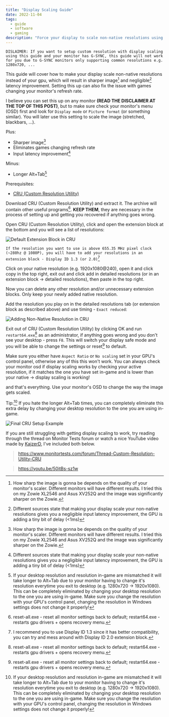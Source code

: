 ```yaml
---
title: "Display Scaling Guide"
date: 2022-11-04
tags: 
  - guide
  - software
  - gaming
description: "Force your display to scale non-native resolutions using CRU (Custom Resolution Utility)."
---
```

`DISLAIMER: If you want to setup custom resolution with display scaling using this guide and your monitor has G-SYNC, this guide will not work for you due to G-SYNC monitors only supporting common resolutions e.g. 1280x720, ...`

This guide will cover how to make your display scale non-native resolutions instead of your gpu, which will result in sharper image[^3] and negligible[^1] latency improvement. Setting this up can also fix the issue with games changing your monitor's refresh rate.

I believe you can set this up on any monitor **(READ THE DISCLAIMER AT THE TOP OF THIS POST)**, but to make sure check your monitor's menu (OSD) first and look for `Display mode` or `Picture format` (or something similar). You will later use this setting to scale the image (stretched, blackbars, ...).

Plus:
- Sharper image[^3]
- Eliminates games changing refresh rate
- Input latency improvement[^1]

Minus:
- Longer Alt+Tab[^2]

Prerequisites:
- [CRU (Custom Resolution Utility)](https://www.monitortests.com/forum/Thread-Custom-Resolution-Utility-CRU)

Download CRU (Custom Resolution Utility) and extract it. The archive will contain other useful programs[^4]. **KEEP THEM**, they are necessary in the process of setting up and getting you recovered if anything goes wrong.

Open CRU (Custom Resolution Utility), click and open the extension block at the bottom and you will see a list of resolutions: 

![Default Extension Block in CRU](/img/CRU_2jXjoOW4pJ.png)


`If the resolution you want to use is above 655.35 MHz pixel clock (~280hz @ 1080P), you will have to add your resolutions in an extension block - Display ID 1.3 (or 2.0)`[^5]

Click on your native resolution (e.g. 1920x1080@240), open it and click copy in the top right, exit out and click add in detailed resolutions (or in an extension block -> detailed resolutions), then paste in the top right.

Now you can delete any other resolution and/or unnecessary extension blocks. Only keep your newly added native resolution.

Add the resolution you play on in the detailed resolutions tab (or extension block as described above) and use timing - `Exact reduced`:

![Adding Non-Native Resolution in CRU](/img/CRU_xkrhtsmLgl.png)

Exit out of CRU (Custom Resolution Utility) by clicking OK and run `restart64.exe`[^4] as an administrator, if anything goes wrong and you don't see your desktop - press `F8`. This will switch your display safe mode and you will be able to change the settings or reset[^4] to default.

Make sure you either have `Aspect Ratio` or `No scaling` set in your GPU's control panel, otherwise any of this this won't work. You can always check your monitor osd if display scaling works by checking your active resolution, if it matches the one you have set in-game and is lower than your native -> display scaling is working!

and that's everything. Use your monitor's OSD to change the way the image gets scaled.

Tip:[^2] If you hate the longer Alt+Tab times, you can completely eliminate this extra delay by changing your desktop resolution to the one you are using in-game.

![Final CRU Setup Example](/img/CRU_example.png)

If you are still struggling with getting display scaling to work, try reading through the thread on Monitor Tests forum or watch a nice YouTube video made by [KajzerD](https://www.youtube.com/c/KajzerD), I've included both below.

> https://www.monitortests.com/forum/Thread-Custom-Resolution-Utility-CRU

> https://youtu.be/50itBs-sz1w

[^1]: Different sources state that making your display scale your non-native resolutions gives you a negligible input latency improvement, the GPU is adding a tiny bit of delay (<1ms)

[^2]: If your desktop resolution and resolution in-game are mismatched it will take longer to Alt+Tab due to your monitor having to change it's resolution everytime you exit to desktop (e.g. 1280x720 -> 1920x1080). This can be completely eliminated by changing your desktop resolution to the one you are using in-game. Make sure you change the resolution with your GPU's control panel, changing the resolution in Windows settings does not change it properly!

[^3]: How sharp the image is gonna be depends on the quality of your monitor's scaler. Different monitors will have different results. I tried this on my Zowie XL2546 and Asus XV252Q and the image was significantly sharper on the Zowie.

[^4]: reset-all.exe - reset all monitor settings back to default; restart64.exe - restarts gpu drivers + opens recovery menu.

[^5]: I recommend you to use Display ID 1.3 since it has better compatibility, you can try and mess around with Display ID 2.0 extension block.